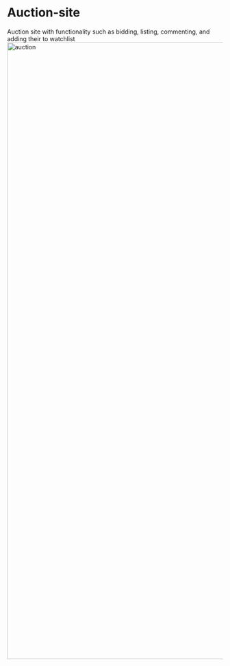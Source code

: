# Auction-site
Auction site with functionality such as bidding, listing, commenting, and adding their to watchlist
<img width="1440" alt="auction" src="https://github.com/edwardzh976/Auction-site/assets/84339439/a995023b-bdf9-47ba-853e-2c8c2d1dbb6a">
